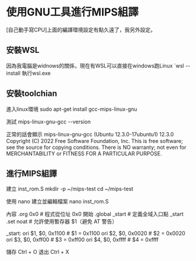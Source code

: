 # 使用GNU工具進行MIPS組譯
[自己動手寫CPU]上面的編譯環境設定有點久遠了，我另外設定。

## 安裝WSL
因為我電腦是widnows的關係，現在有WSL可以直接在windows跑Linux
  `wsl --install
執行wsl.exe

## 安裝toolchian
進入linux環境
  sudo apt-get install gcc-mips-linux-gnu

測試
  mips-linux-gnu-gcc --version

正常的話會顯示
mips-linux-gnu-gcc (Ubuntu 12.3.0-17ubuntu1) 12.3.0
Copyright (C) 2022 Free Software Foundation, Inc.
This is free software; see the source for copying conditions.  There is NO
warranty; not even for MERCHANTABILITY or FITNESS FOR A PARTICULAR PURPOSE.

## 進行MIPS組譯

建立 inst_rom.S
  mkdir -p ~/mips-test
  cd ~/mips-test

使用 nano 建立並編輯檔案
  nano inst_rom.S

內容
  .org 0x0               # 程式從位址 0x0 開始
  .global _start         # 定義全域入口點 _start
  .set noat              # 允許使用暫存器 $1（避免 AT 警告）
  
  _start:
      ori $1, $0, 0x1100  # $1 = 0x1100
      ori $2, $0, 0x0020  # $2 = 0x0020
      ori $3, $0, 0xff00  # $3 = 0xff00
      ori $4, $0, 0xffff  # $4 = 0xffff

儲存 Ctrl + O
退出 Ctrl + X

